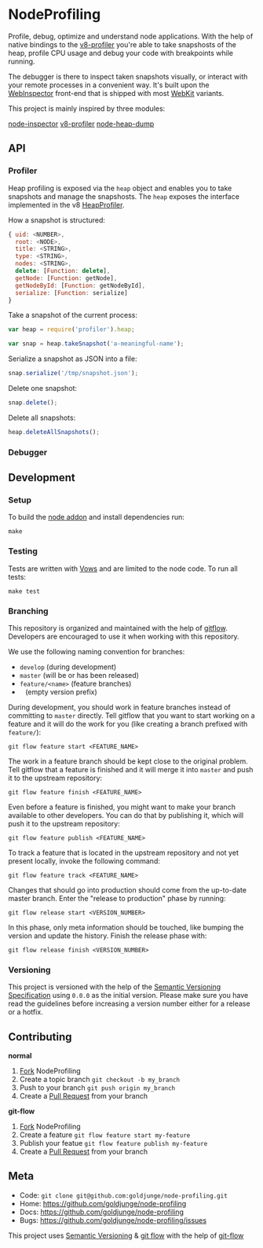 # NodeProfiling

Profile, debug, optimize and understand node applications. With the help of native bindings to the [v8-profiler](http://code.google.com/p/v8/wiki/V8Profiler) you're able to take snapshosts of the heap, profile CPU usage and debug your code with breakpoints while running.

The debugger is there to inspect taken snapshots visually, or interact with your remote processes in a convenient way. It's built upon the [WebInspector](http://trac.webkit.org/wiki/WebInspector) front-end that is shipped with most [WebKit](http://www.webkit.org/) variants.

This project is mainly inspired by three modules:

[node-inspector](https://github.com/dannycoates/node-inspector)
[v8-profiler](https://github.com/dannycoates/v8-profiler)
[node-heap-dump](https://github.com/davepacheco/node-heap-dump)

## API

### Profiler

Heap profiling is exposed via the `heap` object and enables you to take snapshots and manage the snapshosts. The `heap` exposes the interface implemented in the v8 [HeapProfiler](https://github.com/v8/v8/blob/master/src/heap-profiler.cc).

How a snapshot is structured:

``` javascript
{ uid: <NUMBER>,
  root: <NODE>,
  title: <STRING>,
  type: <STRING>,
  nodes: <STRING>,
  delete: [Function: delete],
  getNode: [Function: getNode],
  getNodeById: [Function: getNodeById],
  serialize: [Function: serialize]
}
```

Take a snapshot of the current process:
``` javascript
var heap = require('profiler').heap;

var snap = heap.takeSnapshot('a-meaningful-name');
```

Serialize a snapshot as JSON into a file:
``` javascript
snap.serialize('/tmp/snapshot.json');
```

Delete one snapshot:
``` javascript
snap.delete();
```

Delete all snapshots:
``` javascript
heap.deleteAllSnapshots();
```

### Debugger

## Development

### Setup

To build the [node addon](http://nodejs.org/docs/latest/api/addons.html) and install dependencies run:

    make

### Testing

Tests are written with [Vows](http://vowsjs.org/) and are limited to the node code. To run all tests:

    make test

### Branching

This repository is organized and maintained with the help of [gitflow](https://github.com/nvie/gitflow). Developers are encouraged to use it when working with this repository.

We use the following naming convention for branches:

* `develop` (during development)
* `master` (will be or has been released)
* `feature/<name>` (feature branches)
* ` ` (empty version prefix)

During development, you should work in feature branches instead of committing to `master` directly. Tell gitflow that you want to start working on a feature and it will do the work for you (like creating a branch prefixed with `feature/`):

    git flow feature start <FEATURE_NAME>

The work in a feature branch should be kept close to the original problem. Tell gitflow that a feature is finished and it will merge it into `master` and push it to the upstream repository:

    git flow feature finish <FEATURE_NAME>

Even before a feature is finished, you might want to make your branch available to other developers. You can do that by publishing it, which will push it to the upstream repository:

    git flow feature publish <FEATURE_NAME>

To track a feature that is located in the upstream repository and not yet present locally, invoke the following command:

    git flow feature track <FEATURE_NAME>

Changes that should go into production should come from the up-to-date master branch. Enter the "release to production" phase by running:

    git flow release start <VERSION_NUMBER>

In this phase, only meta information should be touched, like bumping the version and update the history. Finish the release phase with:

    git flow release finish <VERSION_NUMBER>

### Versioning

This project is versioned with the help of the [Semantic Versioning Specification](http://semver.org/) using `0.0.0` as the initial version. Please make sure you have read the guidelines before increasing a version number either for a release or a hotfix.

## Contributing

**normal**

1. [Fork](http://help.github.com/forking/) NodeProfiling
2. Create a topic branch `git checkout -b my_branch`
3. Push to your branch `git push origin my_branch`
4. Create a [Pull Request](http://help.github.com/pull-requests/) from your branch

**git-flow**

1. [Fork](http://help.github.com/forking/) NodeProfiling
2. Create a feature `git flow feature start my-feature`
3. Publish your featue `git flow feature publish my-feature`
4. Create a [Pull Request](http://help.github.com/pull-requests/) from your branch

## Meta

* Code: `git clone git@github.com:goldjunge/node-profiling.git`
* Home: https://github.com/goldjunge/node-profiling
* Docs: https://github.com/goldjunge/node-profiling
* Bugs: https://github.com/goldjunge/node-profiling/issues

This project uses [Semantic Versioning](http://semver.org) & [git flow](http://nvie.com/posts/a-successful-git-branching-model/) with the help of [git-flow](https://github.com/nvie/gitflow)
